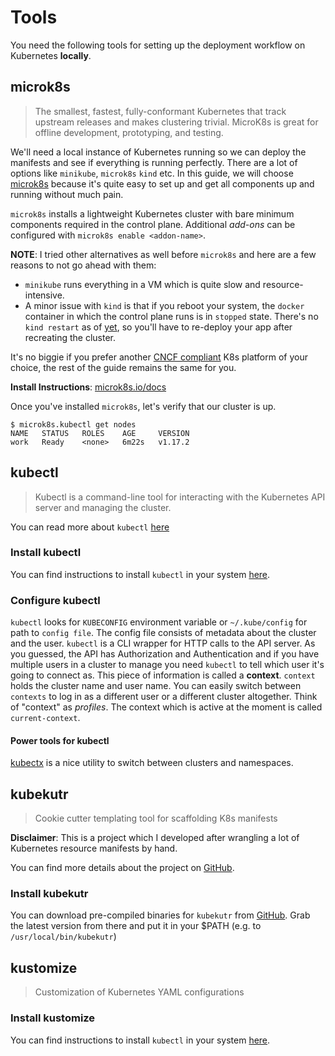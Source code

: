 # Tools

You need the following tools for setting up the deployment workflow on Kubernetes **locally**.

## microk8s

> The smallest, fastest, fully-conformant Kubernetes that track upstream releases and makes clustering trivial. MicroK8s is great for offline development, prototyping, and testing.

We'll need a local instance of Kubernetes running so we can deploy the manifests and see if everything is running perfectly. There are a lot of options like `minikube`, `microk8s` `kind` etc. In this guide, we will choose [microk8s](https://microk8s.io/) because it's quite easy to set up and get all components up and running without much pain.

`microk8s` installs a lightweight Kubernetes cluster with bare minimum components required in the control plane. Additional _add-ons_ can be configured with `microk8s enable <addon-name>`.

**NOTE**: I tried other alternatives as well before `microk8s` and here are a few reasons to not go ahead with them:

- `minikube` runs everything in a VM which is quite slow and resource-intensive.
- A minor issue with `kind` is that if you reboot your system, the `docker` container in which the control plane runs is in `stopped` state. There's no `kind restart` as of [yet](https://github.com/kubernetes-sigs/kind/issues/148), so you'll have to re-deploy your app after recreating the cluster.

It's no biggie if you prefer another [CNCF compliant](https://www.cncf.io/certification/software-conformance/) K8s platform of your choice, the rest of the guide remains the same for you.

**Install Instructions**: [microk8s.io/docs](https://microk8s.io/docs/)

Once you've installed `microk8s`, let's verify that our cluster is up.

```shell
$ microk8s.kubectl get nodes
NAME   STATUS   ROLES    AGE     VERSION
work   Ready    <none>   6m22s   v1.17.2
```

## kubectl

> Kubectl is a command-line tool for interacting with the Kubernetes API server and managing the cluster.

You can read more about `kubectl` [here](https://kubernetes.io/docs/reference/kubectl/cheatsheet/)

### Install kubectl

You can find instructions to install `kubectl` in your system [here](https://kubernetes.io/docs/tasks/tools/install-kubectl/).

### Configure kubectl

`kubectl` looks for `KUBECONFIG` environment variable or `~/.kube/config` for path to `config file`. The config file consists of metadata about the cluster and the user. `kubectl` is a CLI wrapper for HTTP calls to the API server. As you guessed, the API has Authorization and Authentication and if you have multiple users in a cluster to manage you need `kubectl` to tell which user it's going to connect as. This piece of information is called a **context**. `context` holds the cluster name and user name. You can easily switch between `contexts` to log in as a different user or a different cluster altogether. Think of "context" as _profiles_. The context which is active at the moment is called `current-context`.

#### Power tools for kubectl

[kubectx](https://github.com/ahmetb/kubectx) is a nice utility to switch between clusters and namespaces.

## kubekutr

> Cookie cutter templating tool for scaffolding K8s manifests

**Disclaimer**: This is a project which I developed after wrangling a lot of Kubernetes resource manifests by hand.

You can find more details about the project on [GitHub](https://github.com/mr-karan/kubekutr/).

### Install kubekutr

You can download pre-compiled binaries for `kubekutr` from [GitHub](https://github.com/mr-karan/kubekutr/releases).
Grab the latest version from there and put it in your $PATH (e.g. to `/usr/local/bin/kubekutr`)

## kustomize

> Customization of Kubernetes YAML configurations

### Install kustomize

You can find instructions to install `kubectl` in your system [here](https://github.com/kubernetes-sigs/kustomize/blob/master/docs/INSTALL.md).

